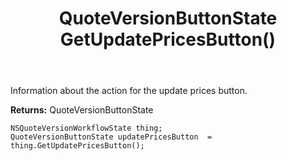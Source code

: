 ﻿---
uid: crmscript_ref_NSQuoteVersionWorkflowState_GetUpdatePricesButton
title: QuoteVersionButtonState GetUpdatePricesButton()
intellisense: NSQuoteVersionWorkflowState.GetUpdatePricesButton
keywords: NSQuoteVersionWorkflowState, GetUpdatePricesButton
so.topic: reference
---

Information about the action for the update prices button.

**Returns:** QuoteVersionButtonState


```crmscript
NSQuoteVersionWorkflowState thing;
QuoteVersionButtonState updatePricesButton  = thing.GetUpdatePricesButton();
```


